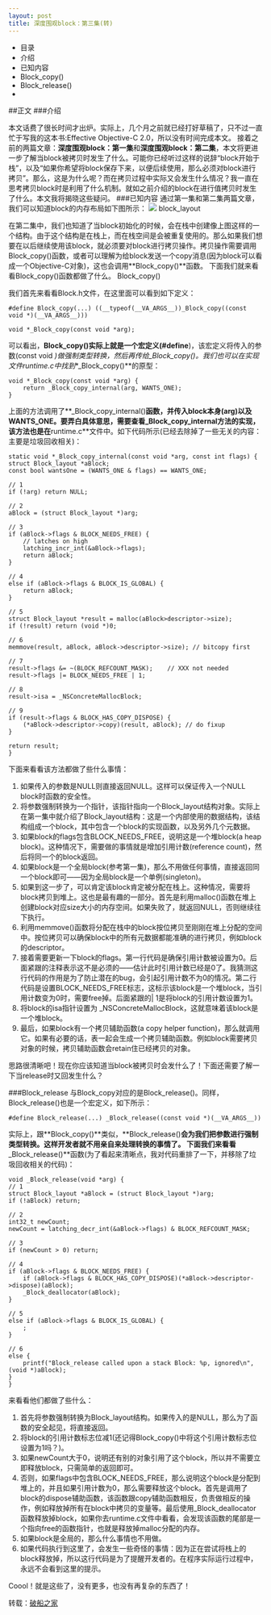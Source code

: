 ```yaml
---
layout: post
title: 深度围观block：第三集(转)
---
```



- 目录
- 介绍
- 已知内容
- Block_copy()
- Block_release()
- 
##正文
###介绍

本文话费了很长时间才出炉。实际上，几个月之前就已经打好草稿了，只不过一直忙于写我的这本书:Effective Objective-C 2.0，所以没有时间完成本文。
接着之前的两篇文章：**深度围观block：第一集**和**深度围观block：第二集**，本文将更进一步了解当block被拷贝时发生了什么。可能你已经听过这样的说辞“block开始于栈”，以及“如果你希望将block保存下来，以便后续使用，那么必须对block进行拷贝”。那么，这是为什么呢？而在拷贝过程中实际又会发生什么情况？我一直在思考拷贝block时是利用了什么机制。就如之前介绍的block在进行值拷贝时发生了什么。本文我将揭晓这些疑问。
###已知内容
通过第一集和第二集两篇文章，我们可以知道block的内存布局如下图所示：
![](http://beyondvincent.com/wp-content/uploads/2013/07/block_layout.png)
block_layout

在第二集中，我们也知道了当block初始化的时候，会在栈中创建像上图这样的一个结构。由于这个结构是在栈上，而在栈空间是会被重复使用的。那么如果我们想要在以后继续使用该block，就必须要对block进行拷贝操作。拷贝操作需要调用Block_copy()函数，或者可以理解为给block发送一个copy消息(因为block可以看成一个Objective-C对象)，这也会调用**Block_copy()**函数。
下面我们就来看看Block_copy()函数都做了什么。
Block_copy()

我们首先来看看Block.h文件，在这里面可以看到如下定义：

	#define Block_copy(...) ((__typeof(__VA_ARGS__))_Block_copy((const void *)(__VA_ARGS__)))

	void *_Block_copy(const void *arg);

可以看出，**Block_copy()**实际上就是一个宏定义(**#define**)，该宏定义将传入的参数(const void *)做强制类型转换，然后再传给_Block_copy()。我们也可以在实现文件runtime.c中找到**_Block_copy()**的原型：

	void *_Block_copy(const void *arg) {
    	return _Block_copy_internal(arg, WANTS_ONE);
	}

上面的方法调用了**_Block_copy_internal()**函数，并传入block本身(arg)以及WANTS_ONE。要弄白具体意思，需要查看_Block_copy_internal方法的实现，该方法也是在**runtime.c**文件中。如下代码所示(已经去除掉了一些无关的内容：主要是垃圾回收相关)：

	static void *_Block_copy_internal(const void *arg, const int flags) {
    struct Block_layout *aBlock;
    const bool wantsOne = (WANTS_ONE & flags) == WANTS_ONE;

    // 1
    if (!arg) return NULL;

    // 2
    aBlock = (struct Block_layout *)arg;

    // 3
    if (aBlock->flags & BLOCK_NEEDS_FREE) {
        // latches on high
        latching_incr_int(&aBlock->flags);
        return aBlock;
    }

    // 4
    else if (aBlock->flags & BLOCK_IS_GLOBAL) {
        return aBlock;
    }

    // 5
    struct Block_layout *result = malloc(aBlock>descriptor->size);
    if (!result) return (void *)0;

    // 6
    memmove(result, aBlock, aBlock->descriptor->size); // bitcopy first

    // 7
    result->flags &= ~(BLOCK_REFCOUNT_MASK);    // XXX not needed
    result->flags |= BLOCK_NEEDS_FREE | 1;

    // 8
    result->isa = _NSConcreteMallocBlock;

    // 9
    if (result->flags & BLOCK_HAS_COPY_DISPOSE) {
        (*aBlock->descriptor->copy)(result, aBlock); // do fixup
    }

    return result;
	}

下面来看看该方法都做了些什么事情：


1. 如果传入的参数是NULL则直接返回NULL。这样可以保证传入一个NULL block时函数的安全性。
2. 将参数强制转换为一个指针，该指针指向一个Block_layout结构对象。实际上在第一集中就介绍了Block_layout结构：这是一个内部使用的数据结构，该结构组成一个block，其中包含一个block的实现函数，以及另外几个元数据。
3. 如果block的flags包含BLOCK_NEEDS_FREE，说明这是一个堆block(a heap block)。这种情况下，需要做的事情就是增加引用计数(reference count)，然后将同一个的block返回。
4. 如果block是一个全局block(参考第一集)，那么不用做任何事情，直接返回同一个block即可——因为全局block是一个单例(singleton)。
5. 如果到这一步了，可以肯定该block肯定被分配在栈上。这种情况，需要将block拷贝到堆上。这也是最有趣的一部分。首先是利用malloc()函数在堆上创建block对应size大小的内存空间。如果失败了，就返回NULL，否则继续往下执行。
6. 利用memmove()函数将分配在栈中的block按位拷贝至刚刚在堆上分配的空间中。按位拷贝可以确保block中的所有元数据都能准确的进行拷贝，例如block的descriptor。
7. 接着需要更新一下block的flags。第一行代码是确保引用计数被设置为0。后面紧跟的注释表示这不是必须的——估计此时引用计数已经是0了。我猜测这行代码的作用是为了防止潜在的bug，会引起引用计数不为0的情况。第二行代码是设置BLOCK_NEEDS_FREE标志，这标示该block是一个堆block，当引用计数变为0时，需要free掉。后面紧跟的| 1是将block的引用计数设置为1。
8. 将block的isa指针设置为 _NSConcreteMallocBlock，这就意味着该block是一个堆block。
9. 最后，如果block有一个拷贝辅助函数(a copy helper function)，那么就调用它。如果有必要的话，表一起会生成一个拷贝辅助函数。例如block需要拷贝对象的时候，拷贝辅助函数会retain住已经拷贝的对象。

思路很清晰吧！现在你应该知道当block被拷贝时会发什么了！下面还需要了解一下当release时又回发生什么？

###Block_release
与Block_copy对应的是Block_release()。同样，Block_release()也是一个宏定义，如下所示：

	#define Block_release(...) _Block_release((const void *)(__VA_ARGS__))

实际上，跟**Block_copy()**类似，**Block_release()**会为我们把参数进行强制类型转换。这样开发者就不用亲自来处理转换的事情了。
下面我们来看看**_Block_release()**函数(为了看起来清晰点，我对代码重排了一下，并移除了垃圾回收相关的代码)：

	void _Block_release(void *arg) {
    // 1
    struct Block_layout *aBlock = (struct Block_layout *)arg;
    if (!aBlock) return;

    // 2
    int32_t newCount;
    newCount = latching_decr_int(&aBlock->flags) & BLOCK_REFCOUNT_MASK;

    // 3
    if (newCount > 0) return;

    // 4
    if (aBlock->flags & BLOCK_NEEDS_FREE) {
        if (aBlock->flags & BLOCK_HAS_COPY_DISPOSE)(*aBlock->descriptor->dispose)(aBlock);
        _Block_deallocator(aBlock);
    }

    // 5
    else if (aBlock->flags & BLOCK_IS_GLOBAL) {
        ;
    }

    // 6
    else {
        printf("Block_release called upon a stack Block: %p, ignored\n", (void *)aBlock);
    }
	}
来看看他们都做了些什么：

1. 首先将参数强制转换为Block_layout结构。如果传入的是NULL，那么为了函数的安全起见，将直接返回。
2. 将block的引用计数标志位减1(还记得Block_copy()中将这个引用计数标志位设置为1吗？)。
3. 如果newCount大于0，说明还有别的对象引用了这个block，所以并不需要立即释放block，只需简单的返回即可。
4. 否则，如果flags中包含BLOCK_NEEDS_FREE，那么说明这个block是分配到堆上的，并且如果引用计数为0，那么需要释放这个block。首先是调用了block的dispose辅助函数，该函数跟copy辅助函数相反，负责做相反的操作，例如释放掉所有在block中拷贝的变量等。最后使用_Block_deallocator函数释放掉block，如果你去runtime.c文件中看看，会发现该函数的尾部是一个指向free的函数指针，也就是释放掉malloc分配的内存。
5. 如果block是全局的，那么什么事情也不用做。
6. 如果代码执行到这里了，会发生一些奇怪的事情：因为正在尝试将栈上的block释放掉，所以这行代码是为了提醒开发者的。在程序实际运行过程中，永远不会看到这里的提示。

Coool！就是这些了，没有更多，也没有再复杂的东西了！

转载：[破船之家](http://beyondvincent.com/blog/2013/07/09/99/)
